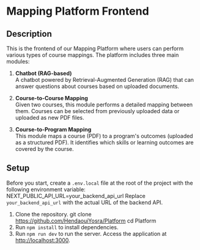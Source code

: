 # Mapping Platform Frontend
## Description

This is the frontend of our Mapping Platform where users can perform various types of course mappings. The platform includes three main modules:

1. **Chatbot (RAG-based)**  
   A chatbot powered by Retrieval-Augmented Generation (RAG) that can answer questions about courses based on uploaded documents.

2. **Course-to-Course Mapping**  
   Given two courses, this module performs a detailed mapping between them. Courses can be selected from previously uploaded data or uploaded as new PDF files.

3. **Course-to-Program Mapping**  
   This module maps a course (PDF) to a program's outcomes (uploaded as a structured PDF). It identifies which skills or learning outcomes are covered by the course.

## Setup
Before you start, create a `.env.local` file at the root of the project with the following environment variable: 
NEXT_PUBLIC_API_URL=your_backend_api_url
Replace `your_backend_api_url` with the actual URL of the backend API.

1. Clone the repository.
   git clone https://github.com/HendaouiYosra/Platform
   cd Platform
3. Run `npm install` to install dependencies.
4. Run `npm run dev` to run the server. Access the application at [http://localhost:3000](http://localhost:3000).
